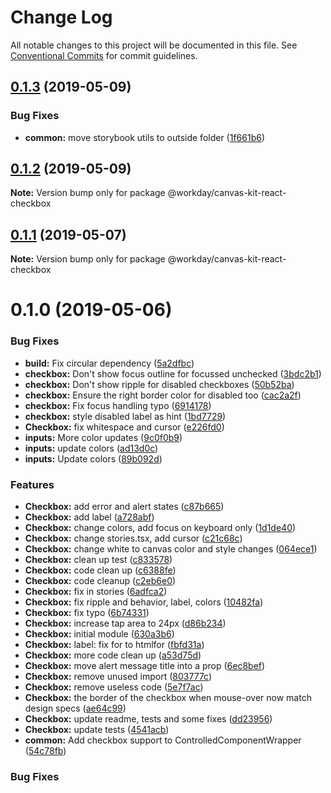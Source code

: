 # Change Log

All notable changes to this project will be documented in this file.
See [Conventional Commits](https://conventionalcommits.org) for commit guidelines.

## [0.1.3](https://ghe.megaleo.com/design/canvas-kit-react/tree/master/modules/canvas-kit-react-checkbox/compare/@workday/canvas-kit-react-checkbox@0.1.2...@workday/canvas-kit-react-checkbox@0.1.3) (2019-05-09)


### Bug Fixes

* **common:** move storybook utils to outside folder ([1f661b6](https://ghe.megaleo.com/design/canvas-kit-react/tree/master/modules/canvas-kit-react-checkbox/commits/1f661b6))





## [0.1.2](https://ghe.megaleo.com/design/canvas-kit-react/tree/master/modules/canvas-kit-react-checkbox/compare/@workday/canvas-kit-react-checkbox@0.1.1...@workday/canvas-kit-react-checkbox@0.1.2) (2019-05-09)

**Note:** Version bump only for package @workday/canvas-kit-react-checkbox





## [0.1.1](https://ghe.megaleo.com/design/canvas-kit-react/tree/master/modules/canvas-kit-react-checkbox/compare/@workday/canvas-kit-react-checkbox@0.1.0...@workday/canvas-kit-react-checkbox@0.1.1) (2019-05-07)

**Note:** Version bump only for package @workday/canvas-kit-react-checkbox





# 0.1.0 (2019-05-06)


### Bug Fixes

* **build:** Fix circular dependency ([5a2dfbc](https://ghe.megaleo.com/design/canvas-kit-react/tree/master/modules/canvas-kit-react-checkbox/commits/5a2dfbc))
* **checkbox:** Don't show focus outline for focussed unchecked ([3bdc2b1](https://ghe.megaleo.com/design/canvas-kit-react/tree/master/modules/canvas-kit-react-checkbox/commits/3bdc2b1))
* **checkbox:** Don't show ripple for disabled checkboxes ([50b52ba](https://ghe.megaleo.com/design/canvas-kit-react/tree/master/modules/canvas-kit-react-checkbox/commits/50b52ba))
* **checkbox:** Ensure the right border color for disabled too ([cac2a2f](https://ghe.megaleo.com/design/canvas-kit-react/tree/master/modules/canvas-kit-react-checkbox/commits/cac2a2f))
* **checkbox:** Fix focus handling typo ([6914178](https://ghe.megaleo.com/design/canvas-kit-react/tree/master/modules/canvas-kit-react-checkbox/commits/6914178))
* **checkbox:** style disabled label as hint ([1bd7729](https://ghe.megaleo.com/design/canvas-kit-react/tree/master/modules/canvas-kit-react-checkbox/commits/1bd7729))
* **Checkbox:** fix whitespace and cursor ([e226fd0](https://ghe.megaleo.com/design/canvas-kit-react/tree/master/modules/canvas-kit-react-checkbox/commits/e226fd0))
* **inputs:** More color updates ([9c0f0b9](https://ghe.megaleo.com/design/canvas-kit-react/tree/master/modules/canvas-kit-react-checkbox/commits/9c0f0b9))
* **inputs:** update colors ([ad13d0c](https://ghe.megaleo.com/design/canvas-kit-react/tree/master/modules/canvas-kit-react-checkbox/commits/ad13d0c))
* **inputs:** Update colors ([89b092d](https://ghe.megaleo.com/design/canvas-kit-react/tree/master/modules/canvas-kit-react-checkbox/commits/89b092d))


### Features

* **Checkbox:** add error and alert states ([c87b665](https://ghe.megaleo.com/design/canvas-kit-react/tree/master/modules/canvas-kit-react-checkbox/commits/c87b665))
* **Checkbox:** add label ([a728abf](https://ghe.megaleo.com/design/canvas-kit-react/tree/master/modules/canvas-kit-react-checkbox/commits/a728abf))
* **Checkbox:** change colors, add focus on keyboard only ([1d1de40](https://ghe.megaleo.com/design/canvas-kit-react/tree/master/modules/canvas-kit-react-checkbox/commits/1d1de40))
* **Checkbox:** change stories.tsx, add cursor ([c21c68c](https://ghe.megaleo.com/design/canvas-kit-react/tree/master/modules/canvas-kit-react-checkbox/commits/c21c68c))
* **Checkbox:** change white to canvas color and style changes ([064ece1](https://ghe.megaleo.com/design/canvas-kit-react/tree/master/modules/canvas-kit-react-checkbox/commits/064ece1))
* **Checkbox:** clean up test ([c833578](https://ghe.megaleo.com/design/canvas-kit-react/tree/master/modules/canvas-kit-react-checkbox/commits/c833578))
* **Checkbox:** code clean up ([c6388fe](https://ghe.megaleo.com/design/canvas-kit-react/tree/master/modules/canvas-kit-react-checkbox/commits/c6388fe))
* **Checkbox:** code cleanup ([c2eb6e0](https://ghe.megaleo.com/design/canvas-kit-react/tree/master/modules/canvas-kit-react-checkbox/commits/c2eb6e0))
* **Checkbox:** fix in stories ([6adfca2](https://ghe.megaleo.com/design/canvas-kit-react/tree/master/modules/canvas-kit-react-checkbox/commits/6adfca2))
* **Checkbox:** fix ripple and behavior, label, colors ([10482fa](https://ghe.megaleo.com/design/canvas-kit-react/tree/master/modules/canvas-kit-react-checkbox/commits/10482fa))
* **Checkbox:** fix typo ([6b74331](https://ghe.megaleo.com/design/canvas-kit-react/tree/master/modules/canvas-kit-react-checkbox/commits/6b74331))
* **Checkbox:** increase tap area to 24px ([d86b234](https://ghe.megaleo.com/design/canvas-kit-react/tree/master/modules/canvas-kit-react-checkbox/commits/d86b234))
* **Checkbox:** initial module ([630a3b6](https://ghe.megaleo.com/design/canvas-kit-react/tree/master/modules/canvas-kit-react-checkbox/commits/630a3b6))
* **Checkbox:** label: fix for to htmlfor ([fbfd31a](https://ghe.megaleo.com/design/canvas-kit-react/tree/master/modules/canvas-kit-react-checkbox/commits/fbfd31a))
* **Checkbox:** more code clean up ([a53d75d](https://ghe.megaleo.com/design/canvas-kit-react/tree/master/modules/canvas-kit-react-checkbox/commits/a53d75d))
* **Checkbox:** move alert message title into a prop ([6ec8bef](https://ghe.megaleo.com/design/canvas-kit-react/tree/master/modules/canvas-kit-react-checkbox/commits/6ec8bef))
* **Checkbox:** remove unused import ([803777c](https://ghe.megaleo.com/design/canvas-kit-react/tree/master/modules/canvas-kit-react-checkbox/commits/803777c))
* **Checkbox:** remove useless code ([5e7f7ac](https://ghe.megaleo.com/design/canvas-kit-react/tree/master/modules/canvas-kit-react-checkbox/commits/5e7f7ac))
* **Checkbox:** the border of the checkbox when mouse-over now match design specs ([ae64c99](https://ghe.megaleo.com/design/canvas-kit-react/tree/master/modules/canvas-kit-react-checkbox/commits/ae64c99))
* **Checkbox:** update readme, tests and some fixes ([dd23956](https://ghe.megaleo.com/design/canvas-kit-react/tree/master/modules/canvas-kit-react-checkbox/commits/dd23956))
* **Checkbox:** update tests ([4541acb](https://ghe.megaleo.com/design/canvas-kit-react/tree/master/modules/canvas-kit-react-checkbox/commits/4541acb))
* **common:** Add checkbox support to ControlledComponentWrapper ([54c78fb](https://ghe.megaleo.com/design/canvas-kit-react/tree/master/modules/canvas-kit-react-checkbox/commits/54c78fb))





### Bug Fixes
